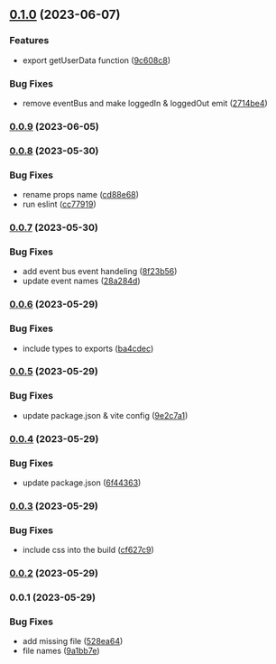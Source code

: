 

## [0.1.0](https://github.com/pawanpaudel93/othent-vue-components/compare/0.0.9...0.1.0) (2023-06-07)


### Features

* export getUserData function ([9c608c8](https://github.com/pawanpaudel93/othent-vue-components/commit/9c608c8c8f418592c46bc4bdfcb94aa93d65831d))


### Bug Fixes

* remove eventBus and make loggedIn & loggedOut emit ([2714be4](https://github.com/pawanpaudel93/othent-vue-components/commit/2714be4a1299455138fc274ba30e00f2dad97802))

### [0.0.9](https://github.com/pawanpaudel93/othent-vue-components/compare/0.0.8...0.0.9) (2023-06-05)

### [0.0.8](https://github.com/pawanpaudel93/othent-vue-components/compare/0.0.7...0.0.8) (2023-05-30)


### Bug Fixes

* rename props name ([cd88e68](https://github.com/pawanpaudel93/othent-vue-components/commit/cd88e68c3e7b72ac8733bdb7629b2f4df9964099))
* run eslint ([cc77919](https://github.com/pawanpaudel93/othent-vue-components/commit/cc7791991b335d52224220c40f93f12f1c72bd04))

### [0.0.7](https://github.com/pawanpaudel93/othent-vue-components/compare/0.0.6...0.0.7) (2023-05-30)

### Bug Fixes

- add event bus event handeling ([8f23b56](https://github.com/pawanpaudel93/othent-vue-components/commit/8f23b56441506a4baf8f4e003ac232e6b5601d05))
- update event names ([28a284d](https://github.com/pawanpaudel93/othent-vue-components/commit/28a284dfdc5c6f49fa807052ba06406ee86c11bb))

### [0.0.6](https://github.com/pawanpaudel93/othent-vue-components/compare/0.0.5...0.0.6) (2023-05-29)

### Bug Fixes

- include types to exports ([ba4cdec](https://github.com/pawanpaudel93/othent-vue-components/commit/ba4cdec32aca9b8714600faa81ddde48776332a3))

### [0.0.5](https://github.com/pawanpaudel93/othent-vue-components/compare/0.0.4...0.0.5) (2023-05-29)

### Bug Fixes

- update package.json & vite config ([9e2c7a1](https://github.com/pawanpaudel93/othent-vue-components/commit/9e2c7a16ac8417c486bdbcf1c2890eceff5d5f47))

### [0.0.4](https://github.com/pawanpaudel93/othent-vue-components/compare/0.0.3...0.0.4) (2023-05-29)

### Bug Fixes

- update package.json ([6f44363](https://github.com/pawanpaudel93/othent-vue-components/commit/6f4436360e42f48ee6dd917c0da33ff727556252))

### [0.0.3](https://github.com/pawanpaudel93/othent-vue-components/compare/0.0.2...0.0.3) (2023-05-29)

### Bug Fixes

- include css into the build ([cf627c9](https://github.com/pawanpaudel93/othent-vue-components/commit/cf627c92d32f10b800ae8e1032c9820fab54c6aa))

### [0.0.2](https://github.com/pawanpaudel93/othent-vue-components/compare/0.0.1...0.0.2) (2023-05-29)

### 0.0.1 (2023-05-29)

### Bug Fixes

- add missing file ([528ea64](https://github.com/pawanpaudel93/othent-vue-components/commit/528ea64a264dd46cf351fb3e6cc2d3794226aedb))
- file names ([9a1bb7e](https://github.com/pawanpaudel93/othent-vue-components/commit/9a1bb7ec0ce9935b70a658006434bef1b3b9d4ec))